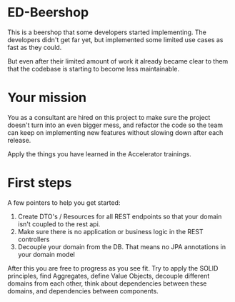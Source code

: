 # ED-Beershop

This is a beershop that some developers started implementing.
The developers didn't get far yet, but implemented some limited use cases as fast as they could. 

But even after their limited amount of work it already became clear to them that the codebase is starting to become less maintainable.

# Your mission

You as a consultant are hired on this project to make sure the project doesn't turn into an even bigger mess,
and refactor the code so the team can keep on implementing new features without slowing down after each release.

Apply the things you have learned in the Accelerator trainings. 

# First steps

A few pointers to help you get started:

1. Create DTO's / Resources for all REST endpoints so that your domain isn't coupled to the rest api.
2. Make sure there is no application or business logic in the REST controllers
3. Decouple your domain from the DB. That means no JPA annotations in your domain model


After this you are free to progress as you see fit. Try to apply the SOLID principles, find Aggregates,
define Value Objects, decouple different domains from each other, think about dependencies between these domains,
and dependencies between components.
